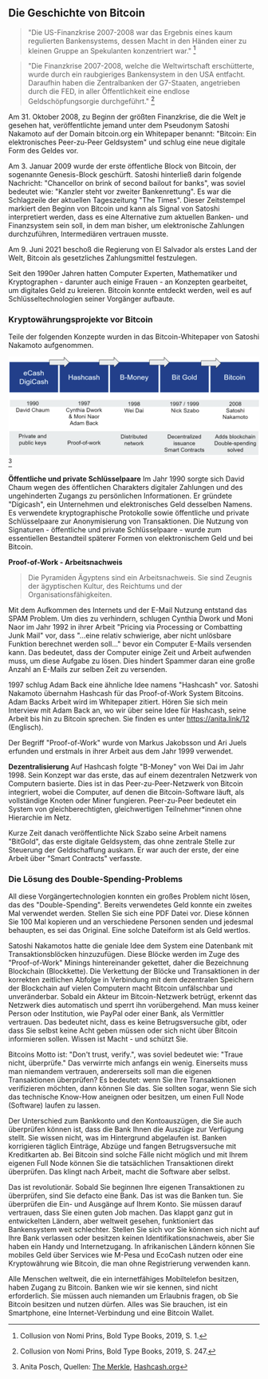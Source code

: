 ## Die Geschichte von Bitcoin
>"Die US-Finanzkrise 2007-2008 war das Ergebnis eines kaum regulierten Bankensystems, dessen Macht in den Händen einer zu kleinen Gruppe an Spekulanten konzentriert war." [^20]

>"Die Finanzkrise 2007-2008, welche die Weltwirtschaft erschütterte, wurde durch ein raubgieriges Bankensystem in den USA entfacht. Daraufhin haben die Zentralbanken der G7-Staaten, angetrieben durch die FED, in aller Öffentlichkeit eine endlose Geldschöpfungsorgie durchgeführt." [^21]

Am 31. Oktober 2008, zu Beginn der größten Finanzkrise, die die Welt je gesehen hat, veröffentlichte jemand unter dem Pseudonym Satoshi Nakamoto auf der Domain bitcoin.org ein Whitepaper benannt: "Bitcoin: Ein elektronisches Peer-zu-Peer Geldsystem" und schlug eine neue digitale Form des Geldes vor.

Am 3. Januar 2009 wurde der erste öffentliche Block von Bitcoin, der sogenannte Genesis-Block geschürft. Satoshi hinterließ darin folgende Nachricht: "Chancellor on brink of second bailout for banks", was soviel bedeutet wie: "Kanzler steht vor zweiter Bankenrettung". Es war die Schlagzeile der aktuellen Tageszeitung "The Times". Dieser Zeitstempel markiert den Beginn von Bitcoin und kann als Signal von Satoshi interpretiert werden, dass es eine Alternative zum aktuellen Banken- und Finanzsystem sein soll, in dem man bisher, um elektronische Zahlungen durchzuführen, Intermediären vertrauen musste.

Am 9. Juni 2021 beschoß die Regierung von El Salvador als erstes Land der Welt, Bitcoin als gesetzliches Zahlungsmittel festzulegen.

Seit den 1990er Jahren hatten Computer Experten, Mathematiker und Kryptographen - darunter auch einige Frauen - an Konzepten gearbeitet, um digitales Geld zu kreieren. Bitcoin konnte entdeckt werden, weil es auf Schlüsseltechnologien seiner Vorgänger aufbaute.

### Kryptowährungsprojekte vor Bitcoin
Teile der folgenden Konzepte wurden in das Bitcoin-Whitepaper von Satoshi Nakamoto aufgenommen. 

![Kryptowährungsprojekte vor Bitcoin](assets/_History-of-Bitcoin.png)[^22]

**Öffentliche und private Schlüsselpaare**
Im Jahr 1990 sorgte sich David Chaum wegen des öffentlichen Charakters digitaler Zahlungen und des ungehinderten Zugangs zu persönlichen Informationen. Er gründete "Digicash", ein Unternehmen und elektronisches Geld desselben Namens. Es verwendete kryptographische Protokolle sowie öffentliche und private Schlüsselpaare zur Anonymisierung von Transaktionen. Die Nutzung von Signaturen - öffentliche und private Schlüsselpaare - wurde zum essentiellen Bestandteil späterer Formen von elektronischem Geld und bei Bitcoin. 

**Proof-of-Work - Arbeitsnachweis**
> Die Pyramiden Ägyptens sind ein Arbeitsnachweis. Sie sind Zeugnis der ägyptischen Kultur, des Reichtums und der Organisationsfähigkeiten.

Mit dem Aufkommen des Internets und der E-Mail Nutzung entstand das SPAM Problem. Um dies zu verhindern, schlugen Cynthia Dwork und Moni Naor im Jahr 1992 in ihrer Arbeit "Pricing via Processing or Combatting Junk Mail" vor, dass "...eine relativ schwierige, aber nicht unlösbare Funktion berechnet werden soll..." bevor ein Computer E-Mails versenden kann. Das bedeutet, dass der Computer einige Zeit und Arbeit aufwenden muss, um diese Aufgabe zu lösen. Dies hindert Spammer daran eine große Anzahl an E-Mails zur selben Zeit zu versenden.

1997 schlug Adam Back eine ähnliche Idee namens "Hashcash" vor. Satoshi Nakamoto übernahm Hashcash für das Proof-of-Work System Bitcoins. Adam Backs Arbeit wird im Whitepaper zitiert. Hören Sie sich mein Interview mit Adam Back an, wo wir über seine Idee für Hashcash, seine Arbeit bis hin zu Bitcoin sprechen. Sie finden es unter https://anita.link/12 (Englisch).

Der Begriff "Proof-of-Work" wurde von Markus Jakobsson und Ari Juels erfunden und erstmals in ihrer Arbeit aus dem Jahr 1999 verwendet.

**Dezentralisierung**
Auf Hashcash folgte "B-Money" von Wei Dai im Jahr 1998. Sein Konzept war das erste, das auf einem dezentralen Netzwerk von Computern basierte. Dies ist in das Peer-zu-Peer-Netzwerk von Bitcoin integriert, wobei die Computer, auf denen die Bitcoin-Software läuft, als vollständige Knoten oder Miner fungieren. Peer-zu-Peer bedeutet ein System von gleichberechtigten, gleichwertigen Teilnehmer*innen ohne Hierarchie im Netz.

Kurze Zeit danach veröffentlichte Nick Szabo seine Arbeit namens "BitGold", das erste digitale Geldsystem, das ohne zentrale Stelle zur Steuerung der Geldschaffung auskam. Er war auch der erste, der eine Arbeit über "Smart Contracts" verfasste. 

### Die Lösung des Double-Spending-Problems
All diese Vorgängertechnologien konnten ein großes Problem nicht lösen, das des "Double-Spending". Bereits verwendetes Geld konnte ein zweites Mal verwendet werden. Stellen Sie sich eine PDF Datei vor. Diese können Sie 100 Mal kopieren und an verschiedene Personen senden und jedesmal behaupten, es sei das Original. Eine solche Dateiform ist als Geld wertlos. 

Satoshi Nakamotos hatte die geniale Idee dem System eine Datenbank mit Transaktionsblöcken hinzuzufügen. Diese Blöcke werden im Zuge des "Proof-of-Work" Minings hintereinander gekettet, daher die Bezeichnung Blockchain (Blockkette). Die Verkettung der Blöcke und Transaktionen in der korrekten zeitlichen Abfolge in Verbindung mit dem dezentralen Speichern der Blockchain auf vielen Computern macht Bitcoin unfälschbar und unveränderbar. Sobald ein Akteur im Bitcoin-Netzwerk betrügt, erkennt das Netzwerk dies automatisch und sperrt ihn vorübergehend. Man muss keiner Person oder Institution, wie PayPal oder einer Bank, als Vermittler vertrauen. Das bedeutet nicht, dass es keine Betrugsversuche gibt, oder dass Sie selbst keine Acht geben müssen oder sich nicht über Bitcoin informieren sollen. Wissen ist Macht - und schützt Sie.

Bitcoins Motto ist: "Don't trust, verify.", was soviel bedeutet wie: "Traue nicht, überprüfe." Das verwirrte mich anfangs ein wenig. Einerseits muss man niemandem vertrauen, andererseits soll man die eigenen Transaktionen überprüfen? Es bedeutet: wenn Sie Ihre Transaktionen verifizieren möchten, dann können Sie das. Sie sollten sogar, wenn Sie sich das technische Know-How aneignen oder besitzen, um einen Full Node (Software) laufen zu lassen. 

Der Unterschied zum Bankkonto und den Kontoauszügen, die Sie auch überprüfen können ist, dass die Bank Ihnen die Auszüge zur Verfügung stellt. Sie wissen nicht, was im Hintergrund abgelaufen ist. Banken korrigieren täglich Einträge, Abzüge und fangen Betrugsversuche mit Kreditkarten ab. Bei Bitcoin sind solche Fälle nicht möglich und mit Ihrem eigenen Full Node können Sie die tatsächlichen Transaktionen direkt überprüfen. Das klingt nach Arbeit, macht die Software aber selbst.

Das ist revolutionär. Sobald Sie beginnen Ihre eigenen Transaktionen zu überprüfen, sind Sie defacto eine Bank. Das ist was die Banken tun. Sie überprüfen die Ein- und Ausgänge auf Ihrem Konto. Sie müssen darauf vertrauen, dass Sie einen guten Job machen. Das klappt ganz gut in entwickelten Ländern, aber weltweit gesehen, funktioniert das Bankensystem weit schlechter. Stellen Sie sich vor Sie können sich nicht auf Ihre Bank verlassen oder besitzen keinen Identifikationsnachweis, aber Sie haben ein Handy und Internetzugang. In afrikanischen Ländern können Sie mobiles Geld über Services wie M-Pesa und EcoCash nutzen oder eine Kryptowährung wie Bitcoin, die man ohne Registrierung verwenden kann. 

Alle Menschen weltweit, die ein internetfähiges Mobiltelefon besitzen, haben Zugang zu Bitcoin. Banken wie wir sie kennen, sind nicht erforderlich. Sie müssen auch niemanden um Erlaubnis fragen, ob Sie Bitcoin besitzen und nutzen dürfen. Alles was Sie brauchen, ist ein Smartphone, eine Internet-Verbindung und eine Bitcoin Wallet.

[^20]: Collusion von Nomi Prins, Bold Type Books, 2019, S. 1.

[^21]: Collusion von Nomi Prins, Bold Type Books, 2019, S. 247.

[^22]: Anita Posch, Quellen: [The Merkle](https://themerkle.com/top-4-cryptocurrency-projects-created-ahead-of-bitcoin/), [Hashcash.org](http://www.hashcash.org/bitcoin/)
